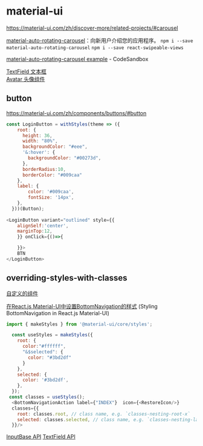 # material-ui

https://material-ui.com/zh/discover-more/related-projects/#carousel

[material-auto-rotating-carousel](https://mui.wertarbyte.com/#material-auto-rotating-carousel)：向新用户介绍您的应用程序。
`npm i --save material-auto-rotating-carousel`
`npm i --save react-swipeable-views`

[material-auto-rotating-carousel example](https://codesandbox.io/s/material-auto-rotating-carousel-example-dphsr) - CodeSandbox

[TextField 文本框](https://material-ui.com/zh/components/text-fields/#textfield)    
[Avatar 头像组件](https://material-ui.com/zh/components/avatars/)  

## button

https://material-ui.com/zh/components/buttons/#button

```js
const LoginButton = withStyles(theme => ({
    root: {
      height: 36,
      width: "80%",
      backgroundColor: "#eee",
      '&:hover': {
        backgroundColor: "#00273d",
      },
      borderRadius:10,
      borderColor: "#009caa"
    },
    label: {
        color: '#009caa',
        fontSize: '14px',
    },
  }))(Button);
  
<LoginButton variant="outlined" style={{
    alignSelf:'center',
    marginTop:12,
    }} onClick={()=>{

    }}>
    BTN
</LoginButton>    
```

## overriding-styles-with-classes

[自定义的组件](https://material-ui.com/customization/components/#overriding-styles-with-classes)

[在React.js Material-UI中设置BottomNavigation的样式](https://www.yuanmacha.com/11986850930.html) (Styling BottomNavigation in React.js Material-UI)

```js
import { makeStyles } from '@material-ui/core/styles';

  const useStyles = makeStyles({
    root: {
      color:"#ffffff",
      "&$selected": {
        color: "#3bd2df"
      }
    },
    selected: {
      color: '#3bd2df',
    },
  });
 const classes = useStyles();
  <BottomNavigationAction label={"INDEX"}  icon={<RestoreIcon/>}
  classes={{
    root: classes.root, // class name, e.g. `classes-nesting-root-x`
    selected: classes.selected, // class name, e.g. `classes-nesting-label-x`
  }}/> 

```

[InputBase API](https://material-ui.com/zh/api/input-base/)
[TextField API](https://material-ui.com/zh/api/text-field/)